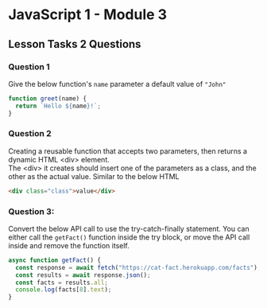 # JavaScript 1 - Module 3

## Lesson Tasks 2 Questions

### Question 1

Give the below function's `name` parameter a default value of `"John"`

```js
function greet(name) {
  return `Hello ${name}!`;
}
```

### Question 2

Creating a reusable function that accepts two parameters, then returns a dynamic HTML \<div> element.  
The \<div> it creates should insert one of the parameters as a class, and the other as the actual value. Similar to the below HTML

```html
<div class="class">value</div>
```

### Question 3:

Convert the below API call to use the try-catch-finally statement. You can either call the `getFact()` function inside the try block, or move the API call inside and remove the function itself.

```js
async function getFact() {
  const response = await fetch("https://cat-fact.herokuapp.com/facts");
  const results = await response.json();
  const facts = results.all;
  console.log(facts[8].text);
}
```

